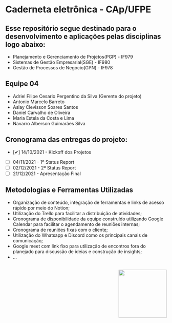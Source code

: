 # **Caderneta eletrônica - CAp/UFPE** 

## Esse repositório segue destinado para o desenvolvimento e aplicações pelas disciplinas logo abaixo:
- Planejamento e Gerenciamento de Projetos(PGP) - IF979
- Sistemas de Gestão Empresarial(SGE) - IF980
- Gestão de Processos de Negócio(GPN) - IF978

## Equipe 04

- Adriel Filipe Cesario Pergentino da Silva (Gerente do projeto)
- Antonio Marcelo Barreto
- Aslay Clevisson Soares Santos
- Daniel Carvalho de Oliveira
- Maria Estela da Costa e Lima
- Navarro Alberson Guimarães Silva

## Cronograma das entregas do projeto:

- [✔] 14/10/2021 - Kickoff dos Projetos
- [ ] 04/11/2021 - 1º Status Report
- [ ] 02/12/2021 - 2º Status Report
- [ ] 21/12/2021 - Apresentação Final

## Metodologias e Ferramentas Utilizadas

- Organização de conteúdo, integração de ferramentas e links de acesso rápido por meio do Notion;
- Utilização do Trello para facilitar a distribuição de atividades;
- Cronograma de disponibilidade da equipe construído utilizando Google Calendar para facilitar o agendamento de reuniões internas;
- Cronograma de reuniões fixas com o cliente;
- Utilização do Whatsapp e Discord como os principais canais de comunicação;
- Google meet com link fixo para utilização de encontros fora do planejado para discussão de ideias e construção de insights;
- ...

<br>
<img height="150" width="auto" style="float:right;" src="https://portal.cin.ufpe.br/wp-content/uploads/2020/07/Horizontal-Vermelho-Logotipo-CIn-UFPE.png">
